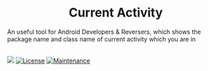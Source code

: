 <h1 align="center">
  <b>Current Activity</b>
</h1>
An useful tool for Android Developers &amp; Reversers, which shows the package name and class name of current activity which you are in
<br/><br/>

[![](https://img.shields.io/badge/Current%20Activity-1.5.5-blue)](#)
 [![License](https://img.shields.io/badge/License-GPL-blue)](https://github.com/RatulHasan8/Current-Activity/blob/main/LICENSE) [![Maintenance](https://img.shields.io/badge/Maintained%3F-yes-green.svg)](https://github.com/RatulHasan8/Current-Activity/graphs/commit-activity)
